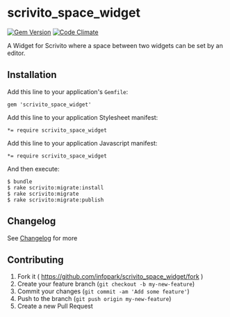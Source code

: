 # scrivito_space_widget

[![Gem Version](https://badge.fury.io/rb/scrivito_space_widget.svg)](http://badge.fury.io/rb/scrivito_space_widget)
[![Code Climate](https://codeclimate.com/github/Scrivito/scrivito_spacing_widget.png)](https://codeclimate.com/github/Scrivito/scrivito_spacing_widget)

A Widget for Scrivito where a space between two widgets can be set by an editor.

## Installation

Add this line to your application's `Gemfile`:

    gem 'scrivito_space_widget'

Add this line to your application Stylesheet manifest:

    *= require scrivito_space_widget

Add this line to your application Javascript manifest:

    *= require scrivito_space_widget

And then execute:

    $ bundle
    $ rake scrivito:migrate:install
    $ rake scrivito:migrate
    $ rake scrivito:migrate:publish

## Changelog
See [Changelog](https://github.com/Scrivito/scrivito_space_widget/blob/master/CHANGELOG.md) for more

## Contributing

1. Fork it ( https://github.com/infopark/scrivito_space_widget/fork )
2. Create your feature branch (`git checkout -b my-new-feature`)
3. Commit your changes (`git commit -am 'Add some feature'`)
4. Push to the branch (`git push origin my-new-feature`)
5. Create a new Pull Request